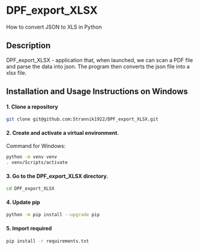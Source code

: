 # DPF_export_XLSX
How to convert JSON to XLS in Python

## Description
DPF_export_XLSX - application that, when launched, we can scan a PDF file and parse the data into json. The program then converts the json file into a xlsx file.

## Installation and Usage Instructions on Windows

#### 1. Clone a repository
```bash
git clone git@github.com:Strannik1922/DPF_export_XLSX.git
```
#### 2. Create and activate a virtual environment.
Command for Windows:
```bash
python -m venv venv
. venv/Scripts/activate
```
#### 3. Go to the DPF_export_XLSX directory.
```bash
cd DPF_export_XLSX
```
#### 4. Update pip
```bash
python -m pip install --upgrade pip
```
#### 5. Import required
```bash
pip install -r requirements.txt
```
